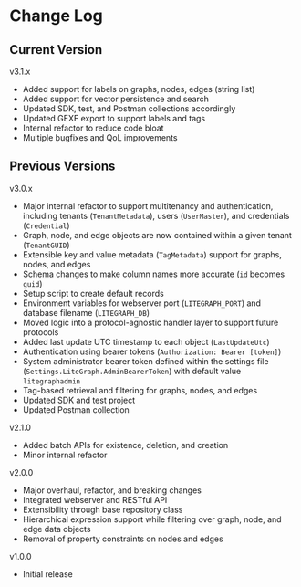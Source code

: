 # Change Log

## Current Version

v3.1.x

- Added support for labels on graphs, nodes, edges (string list)
- Added support for vector persistence and search
- Updated SDK, test, and Postman collections accordingly
- Updated GEXF export to support labels and tags
- Internal refactor to reduce code bloat
- Multiple bugfixes and QoL improvements

## Previous Versions

v3.0.x

- Major internal refactor to support multitenancy and authentication, including tenants (`TenantMetadata`), users (`UserMaster`), and credentials (`Credential`)
- Graph, node, and edge objects are now contained within a given tenant (`TenantGUID`)
- Extensible key and value metadata (`TagMetadata`) support for graphs, nodes, and edges
- Schema changes to make column names more accurate (`id` becomes `guid`)
- Setup script to create default records
- Environment variables for webserver port (`LITEGRAPH_PORT`) and database filename (`LITEGRAPH_DB`)
- Moved logic into a protocol-agnostic handler layer to support future protocols
- Added last update UTC timestamp to each object (`LastUpdateUtc`)
- Authentication using bearer tokens (`Authorization: Bearer [token]`)
- System administrator bearer token defined within the settings file (`Settings.LiteGraph.AdminBearerToken`) with default value `litegraphadmin`
- Tag-based retrieval and filtering for graphs, nodes, and edges
- Updated SDK and test project
- Updated Postman collection

v2.1.0

- Added batch APIs for existence, deletion, and creation
- Minor internal refactor 

v2.0.0

- Major overhaul, refactor, and breaking changes
- Integrated webserver and RESTful API
- Extensibility through base repository class
- Hierarchical expression support while filtering over graph, node, and edge data objects
- Removal of property constraints on nodes and edges

v1.0.0

- Initial release